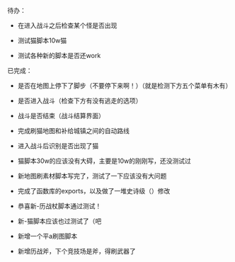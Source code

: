 待办：
- 在进入战斗之后检查某个怪是否出现
- 测试猫脚本10w猫

- 测试各种新的脚本是否还work



已完成：
- 是否在地图上停下了脚步（不要停下来啊！）（就是检测下方五个菜单有木有）
- 是否进入战斗（检查下方有没有逃走的选项）
- 战斗是否结束（战斗结算界面）
- 完成刷猫地图和补给城镇之间的自动路线
- 进入战斗后识别是否出现了猫
- 猫脚本30w的应该没有大碍，主要是10w的刚刚写，还没测试过
- 新地图刷素材脚本写完了，测试了一下应该没有大问题

- 完成了函数库的exports，以及做了一堆史诗级（）修改
- 恭喜新-历战杖脚本通过测试！
- 新-猫脚本应该也过测试了（吧
- 新增一个平a刷图脚本

- 新增历战斧，下个竞技场是斧，得刷武器了


